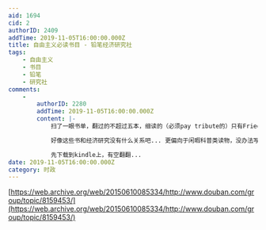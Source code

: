 ```yaml
---
aid: 1694
cid: 2
authorID: 2409
addTime: 2019-11-05T16:00:00.000Z
title: 自由主义必读书目 - 铅笔经济研究社
tags:
    - 自由主义
    - 书目
    - 铅笔
    - 研究社
comments:
    -
        authorID: 2280
        addTime: 2019-11-05T16:00:00.000Z
        content: |-
            扫了一眼书单，翻过的不超过五本，细读的（必须pay tribute的）只有Friedman的一本...

            好像这些书和经济研究没有什么关系吧... 更偏向于闲暇科普类读物，没办法写paper吧... 好吧，我太功利了...

            先下载到kindle上，有空翻翻...
date: 2019-11-05T16:00:00.000Z
category: 时政
---
```


[https://web.archive.org/web/20150610085334/http://www.douban.com/group/topic/8159453/](https://web.archive.org/web/20150610085334/http://www.douban.com/group/topic/8159453/)

